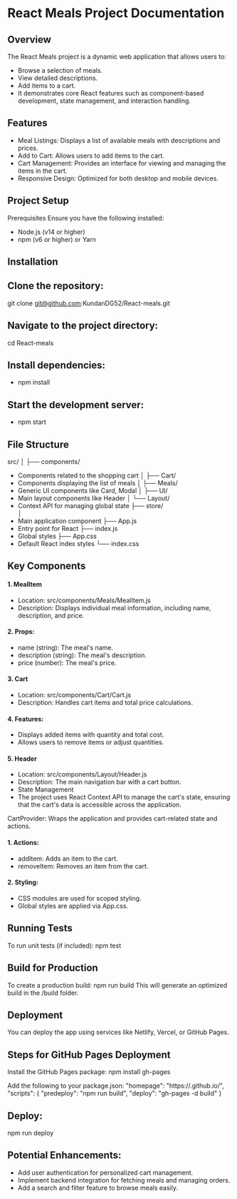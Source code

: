 # React Meals Project Documentation

## Overview
The React Meals project is a dynamic web application that allows users to:
- Browse a selection of meals.
- View detailed descriptions.
- Add items to a cart.
- It demonstrates core React features such as component-based development, state management, and interaction handling.

## Features
- Meal Listings: Displays a list of available meals with descriptions and prices.
- Add to Cart: Allows users to add items to the cart.
- Cart Management: Provides an interface for viewing and managing the items in the cart.
- Responsive Design: Optimized for both desktop and mobile devices.

## Project Setup
Prerequisites
Ensure you have the following installed:
 - Node.js (v14 or higher)
 - npm (v6 or higher) or Yarn

## Installation

## Clone the repository:
git clone git@github.com:KundanDG52/React-meals.git

## Navigate to the project directory:
cd React-meals

## Install dependencies:
- npm install

## Start the development server:
- npm start

## File Structure 
src/
│
├── components/
- Components related to the shopping cart
│   ├── Cart/    
- Components displaying the list of meals
│   ├── Meals/
- Generic UI components like Card, Modal
│   ├── UI/
- Main layout components like Header
│   └── Layout/
- Context API for managing global state
├── store/    
│
- Main application component
├── App.js
- Entry point for React
├── index.js
- Global styles
├── App.css
- Default React index styles
└── index.css

## Key Components
#### 1. MealItem
- Location: src/components/Meals/MealItem.js
- Description: Displays individual meal information, including name, description, and price.

#### 2. Props:
 - name (string): The meal's name.
 - description (string): The meal's description.
 - price (number): The meal's price.

#### 3. Cart
 - Location: src/components/Cart/Cart.js
 - Description: Handles cart items and total price calculations.

#### 4. Features:
 - Displays added items with quantity and total cost.
 - Allows users to remove items or adjust quantities.

#### 5. Header
 - Location: src/components/Layout/Header.js
 - Description: The main navigation bar with a cart button.
 - State Management
 - The project uses React Context API to manage the cart's state, ensuring that the cart's data is accessible across the application.

CartProvider: Wraps the application and provides cart-related state and actions.
#### 1. Actions:
 - addItem: Adds an item to the cart.
 - removeItem: Removes an item from the cart.

#### 2. Styling:
 - CSS modules are used for scoped styling.
 - Global styles are applied via App.css.

## Running Tests
To run unit tests (if included):
npm test

## Build for Production
To create a production build: 
npm run build
This will generate an optimized build in the /build folder.

## Deployment
You can deploy the app using services like Netlify, Vercel, or GitHub Pages.

## Steps for GitHub Pages Deployment
Install the GitHub Pages package: 
npm install gh-pages

Add the following to your package.json: 
"homepage": "https://<username>.github.io/<repository-name>",
"scripts": {
  "predeploy": "npm run build",
  "deploy": "gh-pages -d build"
}

## Deploy:
npm run deploy

## Potential Enhancements:
 - Add user authentication for personalized cart management.
 - Implement backend integration for fetching meals and managing orders.
 - Add a search and filter feature to browse meals easily.

